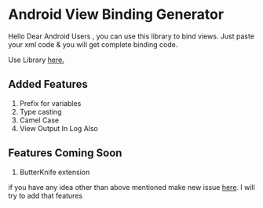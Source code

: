 # Android View Binding Generator

Hello Dear Android Users , you can use this library to bind views. Just paste your xml code & you will get complete binding code. 

Use Library [here.](https://kaustubh.codes/avb-helper/)

## Added Features 
 1. Prefix for variables
 2. Type casting 
 3. Camel Case
 4. View Output In Log Also

## Features Coming Soon 
 1. ButterKnife extension

if you have any idea other than above mentioned make new issue [here](https://github.com/kaustubhk24/Android-View-Binding-Generator/issues/new). I will try to add that features
